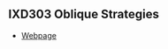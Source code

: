 <h2>IXD303 Oblique Strategies</h2>

+ [Webpage](https://github.com/sarahjaneowens/ixd303-oblique-strategies/index.html)